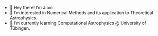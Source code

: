 - 👋 Hey there! I’m Jibin
- 👀 I’m interested in Numerical Methods and  its application to Theoretical Astrophysics.
- 🌱 I’m currently learning Computational Astrophysics @ University of Tübingen.
<!---
- 💞️ I’m looking to collaborate on 
- 📫 Reach me ...
--->

<!---
ginbean01/ginbean01 is a ✨ special ✨ repository because its `README.md` (this file) appears on your GitHub profile.
You can click the Preview link to take a look at your changes.
--->
